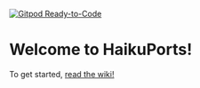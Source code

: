 [![Gitpod Ready-to-Code](https://img.shields.io/badge/Gitpod-Ready--to--Code-blue?logo=gitpod)](https://gitpod.io/#https://github.com/haikuports/haikuports) 

# Welcome to HaikuPorts!

To get started, [read the wiki!](https://github.com/haikuports/haikuports/wiki/)
